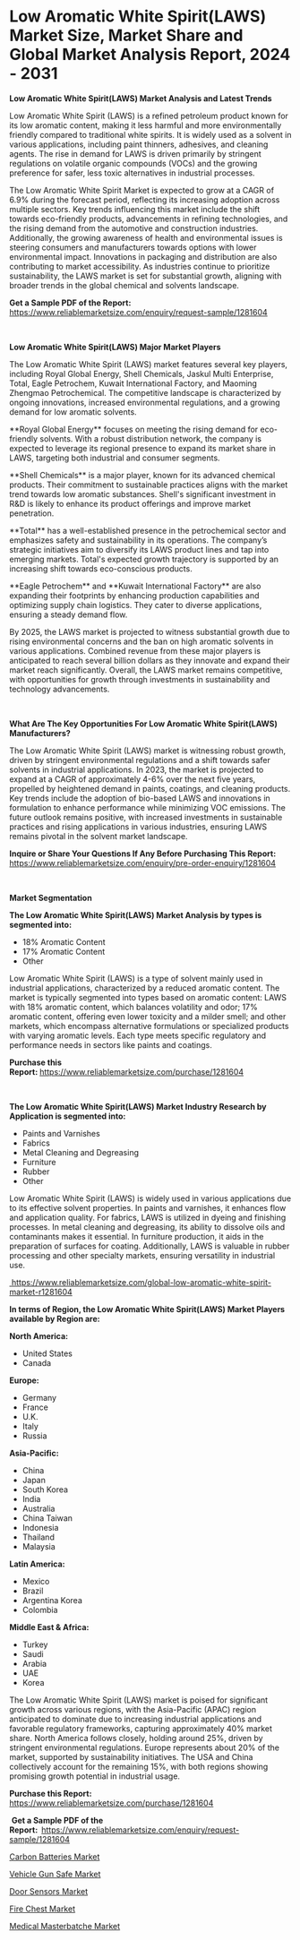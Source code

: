 <p><h1>Low Aromatic White Spirit(LAWS) Market Size, Market Share and Global Market Analysis Report, 2024 - 2031</h1></p><p><strong>Low Aromatic White Spirit(LAWS) Market Analysis and Latest Trends</strong></p>
<p><p>Low Aromatic White Spirit (LAWS) is a refined petroleum product known for its low aromatic content, making it less harmful and more environmentally friendly compared to traditional white spirits. It is widely used as a solvent in various applications, including paint thinners, adhesives, and cleaning agents. The rise in demand for LAWS is driven primarily by stringent regulations on volatile organic compounds (VOCs) and the growing preference for safer, less toxic alternatives in industrial processes.</p><p>The Low Aromatic White Spirit Market is expected to grow at a CAGR of 6.9% during the forecast period, reflecting its increasing adoption across multiple sectors. Key trends influencing this market include the shift towards eco-friendly products, advancements in refining technologies, and the rising demand from the automotive and construction industries. Additionally, the growing awareness of health and environmental issues is steering consumers and manufacturers towards options with lower environmental impact. Innovations in packaging and distribution are also contributing to market accessibility. As industries continue to prioritize sustainability, the LAWS market is set for substantial growth, aligning with broader trends in the global chemical and solvents landscape.</p></p>
<p><strong>Get a Sample PDF of the Report:&nbsp;</strong> <a href="https://www.reliablemarketsize.com/enquiry/request-sample/1281604?utm_campaign=1175&utm_medium=2&utm_source=Github&utm_content=ia&utm_term=30092024&utm_id=low-aromatic-white-spiritlaws">https://www.reliablemarketsize.com/enquiry/request-sample/1281604</a></p>
<p>&nbsp;</p>
<p><strong>Low Aromatic White Spirit(LAWS) Major Market Players</strong></p>
<p><p>The Low Aromatic White Spirit (LAWS) market features several key players, including Royal Global Energy, Shell Chemicals, Jaskul Multi Enterprise, Total, Eagle Petrochem, Kuwait International Factory, and Maoming Zhengmao Petrochemical. The competitive landscape is characterized by ongoing innovations, increased environmental regulations, and a growing demand for low aromatic solvents.</p><p>**Royal Global Energy** focuses on meeting the rising demand for eco-friendly solvents. With a robust distribution network, the company is expected to leverage its regional presence to expand its market share in LAWS, targeting both industrial and consumer segments.</p><p>**Shell Chemicals** is a major player, known for its advanced chemical products. Their commitment to sustainable practices aligns with the market trend towards low aromatic substances. Shell's significant investment in R&D is likely to enhance its product offerings and improve market penetration.</p><p>**Total** has a well-established presence in the petrochemical sector and emphasizes safety and sustainability in its operations. The company’s strategic initiatives aim to diversify its LAWS product lines and tap into emerging markets. Total's expected growth trajectory is supported by an increasing shift towards eco-conscious products.</p><p>**Eagle Petrochem** and **Kuwait International Factory** are also expanding their footprints by enhancing production capabilities and optimizing supply chain logistics. They cater to diverse applications, ensuring a steady demand flow.</p><p>By 2025, the LAWS market is projected to witness substantial growth due to rising environmental concerns and the ban on high aromatic solvents in various applications. Combined revenue from these major players is anticipated to reach several billion dollars as they innovate and expand their market reach significantly. Overall, the LAWS market remains competitive, with opportunities for growth through investments in sustainability and technology advancements.</p></p>
<p>&nbsp;</p>
<p><strong>What Are The Key Opportunities For Low Aromatic White Spirit(LAWS) Manufacturers?</strong></p>
<p><p>The Low Aromatic White Spirit (LAWS) market is witnessing robust growth, driven by stringent environmental regulations and a shift towards safer solvents in industrial applications. In 2023, the market is projected to expand at a CAGR of approximately 4-6% over the next five years, propelled by heightened demand in paints, coatings, and cleaning products. Key trends include the adoption of bio-based LAWS and innovations in formulation to enhance performance while minimizing VOC emissions. The future outlook remains positive, with increased investments in sustainable practices and rising applications in various industries, ensuring LAWS remains pivotal in the solvent market landscape.</p></p>
<p><strong>Inquire or Share Your Questions If Any Before Purchasing This Report:</strong> <a href="https://www.reliablemarketsize.com/enquiry/pre-order-enquiry/1281604?utm_campaign=1175&utm_medium=2&utm_source=Github&utm_content=ia&utm_term=30092024&utm_id=low-aromatic-white-spiritlaws">https://www.reliablemarketsize.com/enquiry/pre-order-enquiry/1281604</a></p>
<p>&nbsp;</p>
<p><strong>Market Segmentation</strong></p>
<p><strong>The Low Aromatic White Spirit(LAWS) Market Analysis by types is segmented into:</strong></p>
<p><ul><li>18% Aromatic Content</li><li>17% Aromatic Content</li><li>Other</li></ul></p>
<p><p>Low Aromatic White Spirit (LAWS) is a type of solvent mainly used in industrial applications, characterized by a reduced aromatic content. The market is typically segmented into types based on aromatic content: LAWS with 18% aromatic content, which balances volatility and odor; 17% aromatic content, offering even lower toxicity and a milder smell; and other markets, which encompass alternative formulations or specialized products with varying aromatic levels. Each type meets specific regulatory and performance needs in sectors like paints and coatings.</p></p>
<p><strong>Purchase this Report:&nbsp;</strong><a href="https://www.reliablemarketsize.com/purchase/1281604?utm_campaign=1175&utm_medium=2&utm_source=Github&utm_content=ia&utm_term=30092024&utm_id=low-aromatic-white-spiritlaws">https://www.reliablemarketsize.com/purchase/1281604</a></p>
<p>&nbsp;</p>
<p><strong>The Low Aromatic White Spirit(LAWS) Market Industry Research by Application is segmented into:</strong></p>
<p><ul><li>Paints and Varnishes</li><li>Fabrics</li><li>Metal Cleaning and Degreasing</li><li>Furniture</li><li>Rubber</li><li>Other</li></ul></p>
<p><p>Low Aromatic White Spirit (LAWS) is widely used in various applications due to its effective solvent properties. In paints and varnishes, it enhances flow and application quality. For fabrics, LAWS is utilized in dyeing and finishing processes. In metal cleaning and degreasing, its ability to dissolve oils and contaminants makes it essential. In furniture production, it aids in the preparation of surfaces for coating. Additionally, LAWS is valuable in rubber processing and other specialty markets, ensuring versatility in industrial use.</p></p>
<p><a href="https://www.reliablemarketsize.com/global-low-aromatic-white-spirit-market-r1281604?utm_campaign=1175&utm_medium=2&utm_source=Github&utm_content=ia&utm_term=30092024&utm_id=low-aromatic-white-spiritlaws">&nbsp;https://www.reliablemarketsize.com/global-low-aromatic-white-spirit-market-r1281604</a></p>
<p><strong>In terms of Region, the Low Aromatic White Spirit(LAWS) Market Players available by Region are:</strong></p>
<p>
    <p> <strong> North America: </strong>
        <ul>
            <li>United States</li>
            <li>Canada</li>
        </ul>
        </p> 
    <p> <strong> Europe: </strong>
        <ul>
            <li>Germany</li>
            <li>France</li>
            <li>U.K.</li>
            <li>Italy</li>
            <li>Russia</li>
        </ul>
        </p> 
    <p> <strong> Asia-Pacific: </strong>
        <ul>
            <li>China</li>
            <li>Japan</li>
            <li>South Korea</li>
            <li>India</li>
            <li>Australia</li>
            <li>China Taiwan</li>
            <li>Indonesia</li>
            <li>Thailand</li>
            <li>Malaysia</li>
        </ul>
        </p> 
    <p> <strong> Latin America: </strong>
        <ul>
            <li>Mexico</li>
            <li>Brazil</li>
            <li>Argentina Korea</li>
            <li>Colombia</li>
        </ul>
        </p> 
    <p> <strong> Middle East & Africa: </strong>
        <ul>
            <li>Turkey</li>
            <li>Saudi</li>
            <li>Arabia</li>
            <li>UAE</li>
            <li>Korea</li>
        </ul>
    </p>
    </p>
<p><p>The Low Aromatic White Spirit (LAWS) market is poised for significant growth across various regions, with the Asia-Pacific (APAC) region anticipated to dominate due to increasing industrial applications and favorable regulatory frameworks, capturing approximately 40% market share. North America follows closely, holding around 25%, driven by stringent environmental regulations. Europe represents about 20% of the market, supported by sustainability initiatives. The USA and China collectively account for the remaining 15%, with both regions showing promising growth potential in industrial usage.</p></p>
<p><strong>Purchase this Report: </strong><a href="https://www.reliablemarketsize.com/purchase/1281604?utm_campaign=1175&utm_medium=2&utm_source=Github&utm_content=ia&utm_term=30092024&utm_id=low-aromatic-white-spiritlaws">https://www.reliablemarketsize.com/purchase/1281604</a></p>
<p>&nbsp;<strong>Get a Sample PDF of the Report:&nbsp;&nbsp;</strong><a href="https://www.reliablemarketsize.com/enquiry/request-sample/1281604?utm_campaign=1175&utm_medium=2&utm_source=Github&utm_content=ia&utm_term=30092024&utm_id=low-aromatic-white-spiritlaws">https://www.reliablemarketsize.com/enquiry/request-sample/1281604</a></p>
<p><strong></strong></p>
<p><p><a href="https://issuu.com/reportprime-2/docs/carbon-batteries-market-size-2030.p_f8a75361347e14?utm_campaign=1175&utm_medium=2&utm_source=Github&utm_content=ia&utm_term=30092024&utm_id=low-aromatic-white-spiritlaws">Carbon Batteries Market</a></p><p><a href="https://www.linkedin.com/pulse/global-vehicle-gun-safe-market-exploring-share-trends-future-wluxc?utm_campaign=1175&utm_medium=2&utm_source=Github&utm_content=ia&utm_term=30092024&utm_id=low-aromatic-white-spiritlaws">Vehicle Gun Safe Market</a></p><p><a href="https://issuu.com/reportprime-2/docs/door-sensors-market-size-2030.pptx_c7d3b047e822b7?utm_campaign=1175&utm_medium=2&utm_source=Github&utm_content=ia&utm_term=30092024&utm_id=low-aromatic-white-spiritlaws">Door Sensors Market</a></p><p><a href="https://www.linkedin.com/pulse/fire-chest-market-forecasts-trends-impact-analysis-2024--13cic?utm_campaign=1175&utm_medium=2&utm_source=Github&utm_content=ia&utm_term=30092024&utm_id=low-aromatic-white-spiritlaws">Fire Chest Market</a></p><p><a href="https://github.com/GroverBarry/Market-Research-Report-List-7/blob/main/medical-masterbatche-market.md?utm_campaign=1175&utm_medium=2&utm_source=Github&utm_content=ia&utm_term=30092024&utm_id=low-aromatic-white-spiritlaws">Medical Masterbatche Market</a></p></p>